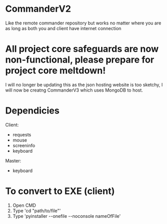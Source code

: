 # CommanderV2
Like the remote commander repository but works no matter where you are as long as both you and client have internet connection
# All project core safeguards are now non-functional, please prepare for project core meltdown!
I will no longer be updating this as the json hosting website is too sketchy, I will now be creatng CommanderV3 which uses MongoDB to host.

# Dependicies
Client:
- requests
- mouse
- screeninfo
- keyboard

Master:
- keyboard

# To convert to EXE (client)
1. Open CMD
2. Type 'cd "path/to/file"'
3. Type 'pyinstaller --onefile --noconsole nameOfFile'
